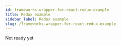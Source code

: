 ```yaml
---
id: frameworks-wrapper-for-react-redux-example
title: Redux example
sidebar_label: Redux example
slug: /frameworks-wrapper-for-react-redux-example
---
```


Not ready yet
